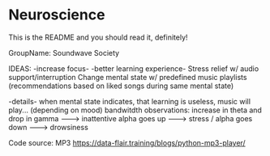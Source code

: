 # Neuroscience

This is the README and you should read it, definitely!

GroupName: Soundwave Society

IDEAS:
-increase focus- -better learning experience-
Stress relief w/ audio support/interruption
Change mental state w/ predefined music playlists
(recommendations based on liked songs during same mental state)

-details-
when mental state indicates, that learning is useless, music will play... (depending on mood) 
bandwitdth observations: increase in theta and drop in gamma ---> inattentive
                            alpha goes up ---> stress / alpha goes down ---> drowsiness


Code source: MP3 https://data-flair.training/blogs/python-mp3-player/